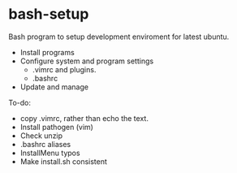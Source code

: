 # bash-setup
Bash program to setup development enviroment  for latest ubuntu.

- Install programs
- Configure system and program settings
  - .vimrc  and plugins.
  - .bashrc
- Update and manage
  
To-do:
- copy .vimrc, rather than echo the text.
- Install pathogen (vim)
- Check unzip
- .bashrc aliases
- InstallMenu typos
- Make install.sh consistent

